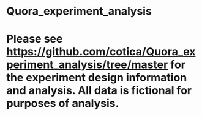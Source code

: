 # Quora_experiment_analysis


# Please see https://github.com/cotica/Quora_experiment_analysis/tree/master for the experiment design information and analysis. All data is fictional for purposes of analysis.
